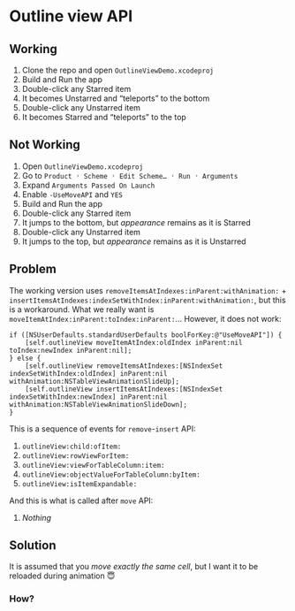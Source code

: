 # Outline view API

## Working

1. Clone the repo and open `OutlineViewDemo.xcodeproj`
1. Build and Run the app
1. Double-click any Starred item
1. It becomes Unstarred and “teleports” to the bottom
1. Double-click any Unstarred item
1. It becomes Starred and “teleports” to the top

## Not Working

1. Open `OutlineViewDemo.xcodeproj`
1. Go to `Product ˒ Scheme ˒ Edit Scheme… ˒ Run ˒ Arguments`
1. Expand `Arguments Passed On Launch`
1. Enable `-UseMoveAPI` and `YES`
1. Build and Run the app
1. Double-click any Starred item
1. It jumps to the bottom, but *appearance* remains as it is Starred
1. Double-click any Unstarred item
1. It jumps to the top, but *appearance* remains as it is Unstarred

## Problem

The working version uses `removeItemsAtIndexes:inParent:withAnimation:` + `insertItemsAtIndexes:indexSetWithIndex:inParent:withAnimation:`, but this is a workaround. What we really want is `moveItemAtIndex:inParent:toIndex:inParent:`… However, it does not work:

```objc
if ([NSUserDefaults.standardUserDefaults boolForKey:@"UseMoveAPI"]) {
	[self.outlineView moveItemAtIndex:oldIndex inParent:nil toIndex:newIndex inParent:nil];
} else {
	[self.outlineView removeItemsAtIndexes:[NSIndexSet indexSetWithIndex:oldIndex] inParent:nil withAnimation:NSTableViewAnimationSlideUp];
	[self.outlineView insertItemsAtIndexes:[NSIndexSet indexSetWithIndex:newIndex] inParent:nil withAnimation:NSTableViewAnimationSlideDown];
}
```

This is a sequence of events for `remove`-`insert` API:

1. `outlineView:child:ofItem:`
1. `outlineView:rowViewForItem:`
1. `outlineView:viewForTableColumn:item:`
1. `outlineView:objectValueForTableColumn:byItem:`
1. `outlineView:isItemExpandable:`

And this is what is called after `move` API:

1. *Nothing*

## Solution

It is assumed that you _move exactly the same cell_, but I want it to be reloaded during animation 😇

### How?